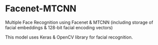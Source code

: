 # Facenet-MTCNN
Multiple Face Recognition using Facenet & MTCNN (including storage of facial embeddings & 128-bit facial encoding vectors)

This model uses Keras & OpenCV library for facial recognition.

